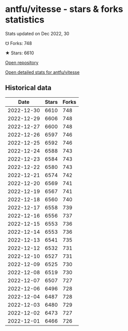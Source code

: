 # antfu/vitesse - stars & forks statistics

Stats updated on Dec 2022, 30

☋ Forks: 748

★ Stars: 6610

[Open repository](https://github.com/antfu/vitesse)

[Open detailed stats for antfu/vitesse](https://reviewgithub.com/rep/antfu/vitesse)

## Historical data
| Date | Stars | Forks |
|------|-------|-------|
| 2022-12-30 | 6610 | 748 | 
| 2022-12-29 | 6606 | 748 | 
| 2022-12-27 | 6600 | 748 | 
| 2022-12-26 | 6597 | 746 | 
| 2022-12-25 | 6592 | 746 | 
| 2022-12-24 | 6588 | 743 | 
| 2022-12-23 | 6584 | 743 | 
| 2022-12-22 | 6580 | 743 | 
| 2022-12-21 | 6574 | 742 | 
| 2022-12-20 | 6569 | 741 | 
| 2022-12-19 | 6567 | 741 | 
| 2022-12-18 | 6560 | 740 | 
| 2022-12-17 | 6558 | 739 | 
| 2022-12-16 | 6556 | 737 | 
| 2022-12-15 | 6553 | 736 | 
| 2022-12-14 | 6553 | 736 | 
| 2022-12-13 | 6541 | 735 | 
| 2022-12-12 | 6532 | 731 | 
| 2022-12-10 | 6527 | 731 | 
| 2022-12-09 | 6525 | 730 | 
| 2022-12-08 | 6519 | 730 | 
| 2022-12-07 | 6507 | 727 | 
| 2022-12-06 | 6496 | 728 | 
| 2022-12-04 | 6487 | 728 | 
| 2022-12-03 | 6480 | 729 | 
| 2022-12-02 | 6473 | 727 | 
| 2022-12-01 | 6466 | 726 | 

